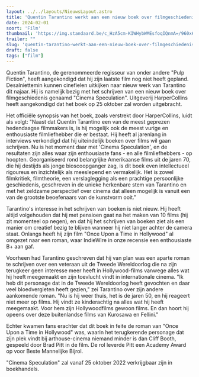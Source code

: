```yaml
---
layout: ../../layouts/NieuwsLayout.astro
title: 'Quentin Tarantino werkt aan een nieuw boek over filmgeschiedenis'
date: 2024-02-01
soort: 'Film'
thumbnail: 'https://img.standaard.be/c_HzA5cm-KIWHybWMEsfoqIQnmA=/960x640/smart/https%3A%2F%2Fstatic.standaard.be%2FAssets%2FImages_Upload%2F2023%2F04%2F16%2F5e1200ea-41c1-447d-ab12-0e0c9fb86346.jpg'
trailer: ""
slug: 'quentin-tarantino-werkt-aan-een-nieuw-boek-over-filmgeschiedenis'
draft: false
tags: ["film"]
---
```



Quentin Tarantino, de gerenommeerde regisseur van onder andere "Pulp Fiction", heeft aangekondigd dat hij zijn laatste film nog niet heeft gepland. Desalniettemin kunnen cinefielen uitkijken naar nieuw werk van Tarantino dit najaar. Hij is namelijk bezig met het schrijven van een nieuw boek over filmgeschiedenis genaamd "Cinema Speculation". Uitgeverij HarperCollins heeft aangekondigd dat het boek op 25 oktober zal worden uitgebracht.

Het officiële synopsis van het boek, zoals verstrekt door HarperCollins, luidt als volgt: "Naast dat Quentin Tarantino een van de meest geprezen hedendaagse filmmakers is, is hij mogelijk ook de meest vurige en enthousiaste filmliefhebber die er bestaat. Hij heeft al jarenlang in interviews verkondigd dat hij uiteindelijk boeken over films wil gaan schrijven. Nu is het moment daar met 'Cinema Speculation', en de resultaten zijn alles waar zijn enthousiaste fans - en alle filmliefhebbers - op hoopten. Georganiseerd rond belangrijke Amerikaanse films uit de jaren 70, die hij destijds als jonge bioscoopganger zag, is dit boek even intellectueel rigoureus en inzichtelijk als meeslepend en vermakelijk. Het is zowel filmkritiek, filmtheorie, een verslaglegging als een prachtige persoonlijke geschiedenis, geschreven in de unieke herkenbare stem van Tarantino en met het zeldzame perspectief over cinema dat alleen mogelijk is vanuit een van de grootste beoefenaars van de kunstvorm ooit."

Tarantino's interesse in het schrijven van boeken is niet nieuw. Hij heeft altijd volgehouden dat hij met pensioen gaat na het maken van 10 films (hij zit momenteel op negen), en dat hij het schrijven van boeken ziet als een manier om creatief bezig te blijven wanneer hij niet langer achter de camera staat. Onlangs heeft hij zijn film "Once Upon a Time in Hollywood" al omgezet naar een roman, waar IndieWire in onze recensie een enthousiaste B+ aan gaf.

Voorheen had Tarantino geschreven dat hij van plan was een aparte roman te schrijven over een veteraan uit de Tweede Wereldoorlog die na zijn terugkeer geen interesse meer heeft in Hollywood-films vanwege alles wat hij heeft meegemaakt en zijn toevlucht vindt in internationale cinema. "Ik heb dit personage dat in de Tweede Wereldoorlog heeft gevochten en daar veel bloedvergieten heeft gezien," zei Tarantino over zijn andere aankomende roman. "Nu is hij weer thuis, het is de jaren 50, en hij reageert niet meer op films. Hij vindt ze kinderachtig na alles wat hij heeft meegemaakt. Voor hem zijn Hollywoodfilms gewoon films. En dan hoort hij opeens over deze buitenlandse films van Kurosawa en Fellini."

Echter kwamen fans erachter dat dit boek in feite de roman van "Once Upon a Time in Hollywood" was, waarin het terugkerende personage dat zijn plek vindt bij arthouse-cinema niemand minder is dan Cliff Booth, gespeeld door Brad Pitt in de film. De rol leverde Pitt een Academy Award op voor Beste Mannelijke Bijrol.

"Cinema Speculation" zal vanaf 25 oktober 2022 verkrijgbaar zijn in boekhandels.
